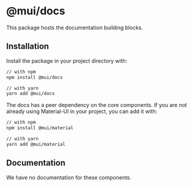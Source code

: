 # @mui/docs

This package hosts the documentation building blocks.

## Installation

Install the package in your project directory with:

```sh
// with npm
npm install @mui/docs

// with yarn
yarn add @mui/docs
```

The docs has a peer dependency on the core components.
If you are not already using Material-UI in your project, you can add it with:

```sh
// with npm
npm install @mui/material

// with yarn
yarn add @mui/material
```

## Documentation

We have no documentation for these components.
